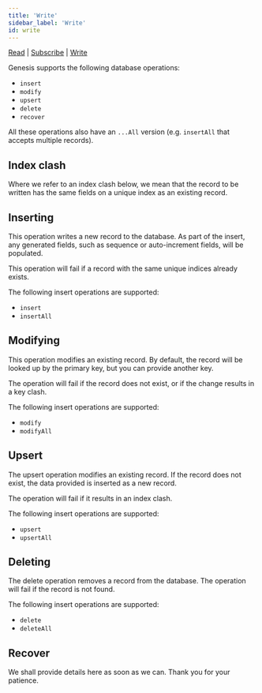 ```yaml
---
title: 'Write'
sidebar_label: 'Write'
id: write
---
```


[Read](/database/database-concepts/read/)  | [Subscribe](/database/database-concepts/subscribe/) |  [Write](/database/database-concepts/write/) 

Genesis supports the following database operations:

- `insert`
- `modify`
- `upsert`
- `delete`
- `recover`

All these operations also have an `...All` version (e.g. `insertAll` that accepts multiple records).

Index clash[​](/database/database-concepts/write/#index-clashdirect-link-to-heading)
---------------------------------------------------------------------------------------------------------------------------------------------------

Where we refer to an index clash below, we mean that the record to be written has the same fields on a unique index as an existing record.

Inserting[​](/database/database-concepts/write/#insertingdirect-link-to-heading)
-----------------------------------------------------------------------------------------------------------------------------------------------

This operation writes a new record to the database. As part of the insert, any generated fields, such as sequence or auto-increment fields, will be populated. 

This operation will fail if a record with the same unique indices already exists.

The following insert operations are supported:

-   `insert`
-   `insertAll`

Modifying[​](/database/database-concepts/write/#modifyingdirect-link-to-heading)
-----------------------------------------------------------------------------------------------------------------------------------------------

This operation modifies an existing record. By default, the record will be looked up by the primary key, but you can provide another key. 

The operation will fail if the record does not exist, or if the change results in a key clash.

The following insert operations are supported:

-   `modify`
-   `modifyAll`

Upsert[​](/database/database-concepts/write/#upsertdirect-link-to-heading)
-----------------------------------------------------------------------------------------------------------------------------------------

The upsert operation modifies an existing record. If the record does not exist, the data provided is inserted as a new record. 

The operation will fail if it results in an index clash.

The following insert operations are supported:

-   `upsert`
-   `upsertAll`

Deleting[​](/database/database-concepts/write/#deletingdirect-link-to-heading)
---------------------------------------------------------------------------------------------------------------------------------------------

The delete operation removes a record from the database. The operation will fail if the record is not found.

The following insert operations are supported:

-   `delete`
-   `deleteAll`

Recover[​](/database/database-concepts/write/#recoverdirect-link-to-heading)
-------------------------------------------------------------------------------------------------------------------------------------------

We shall provide details here as soon as we can. Thank you for your patience.